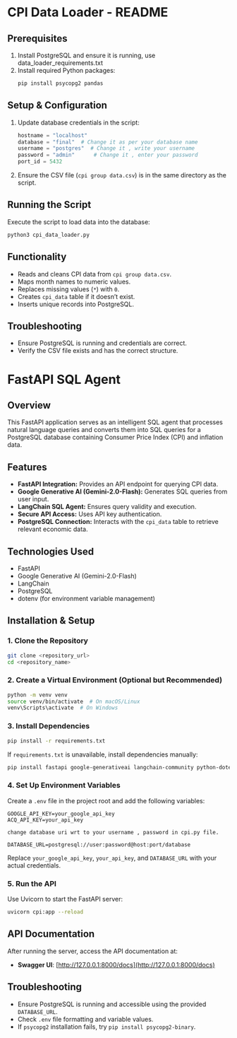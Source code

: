 # CPI Data Loader - README

## Prerequisites
1. Install PostgreSQL and ensure it is running, use data_loader_requirements.txt
2. Install required Python packages:
   ```bash
   pip install psycopg2 pandas
   ```

## Setup & Configuration
1. Update database credentials in the script:
   ```python
   hostname = "localhost"
   database = "final"  # Change it as per your database name
   username = "postgres"  # Change it , write your username
   password = "admin"      # Change it , enter your password
   port_id = 5432
   ```
2. Ensure the CSV file (`cpi group data.csv`) is in the same directory as the script.

## Running the Script
Execute the script to load data into the database:
```bash
python3 cpi_data_loader.py
```

## Functionality
- Reads and cleans CPI data from `cpi group data.csv`.
- Maps month names to numeric values.
- Replaces missing values (`*`) with `0`.
- Creates `cpi_data` table if it doesn’t exist.
- Inserts unique records into PostgreSQL.

## Troubleshooting
- Ensure PostgreSQL is running and credentials are correct.
- Verify the CSV file exists and has the correct structure.




# FastAPI SQL Agent

## Overview
This FastAPI application serves as an intelligent SQL agent that processes natural language queries and converts them into SQL queries for a PostgreSQL database containing Consumer Price Index (CPI) and inflation data.

## Features
- **FastAPI Integration:** Provides an API endpoint for querying CPI data.
- **Google Generative AI (Gemini-2.0-Flash):** Generates SQL queries from user input.
- **LangChain SQL Agent:** Ensures query validity and execution.
- **Secure API Access:** Uses API key authentication.
- **PostgreSQL Connection:** Interacts with the `cpi_data` table to retrieve relevant economic data.

## Technologies Used
- FastAPI
- Google Generative AI (Gemini-2.0-Flash)
- LangChain
- PostgreSQL
- dotenv (for environment variable management)


## Installation & Setup
### 1. Clone the Repository
```sh
git clone <repository_url>
cd <repository_name>
```

### 2. Create a Virtual Environment (Optional but Recommended)
```sh
python -m venv venv
source venv/bin/activate  # On macOS/Linux
venv\Scripts\activate  # On Windows
```

### 3. Install Dependencies
```sh
pip install -r requirements.txt
```
If `requirements.txt` is unavailable, install dependencies manually:
```sh
pip install fastapi google-generativeai langchain-community python-dotenv uvicorn psycopg2-binary
```

### 4. Set Up Environment Variables
Create a `.env` file in the project root and add the following variables:
```
GOOGLE_API_KEY=your_google_api_key
ACQ_API_KEY=your_api_key

change database uri wrt to your username , password in cpi.py file.

DATABASE_URL=postgresql://user:password@host:port/database
```
Replace `your_google_api_key`, `your_api_key`, and `DATABASE_URL` with your actual credentials.

### 5. Run the API
Use Uvicorn to start the FastAPI server:
```sh
uvicorn cpi:app --reload
```

## API Documentation
After running the server, access the API documentation at:
- **Swagger UI**: [http://127.0.0.1:8000/docs](http://127.0.0.1:8000/docs)


## Troubleshooting
- Ensure PostgreSQL is running and accessible using the provided `DATABASE_URL`.
- Check `.env` file formatting and variable values.
- If `psycopg2` installation fails, try `pip install psycopg2-binary`.



